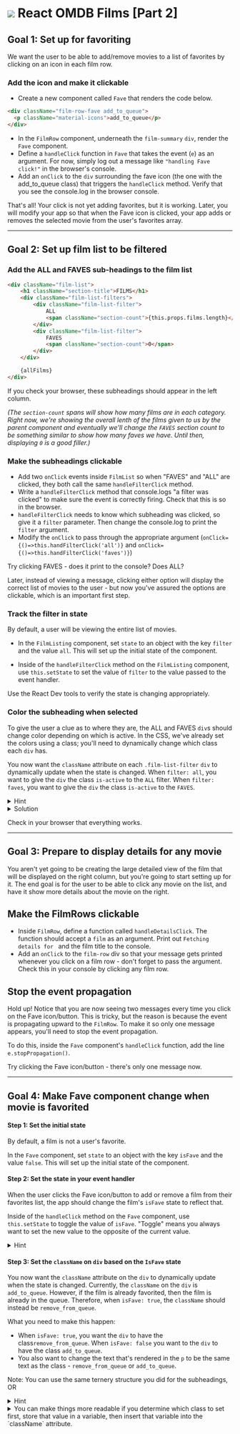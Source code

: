 # ![](https://ga-dash.s3.amazonaws.com/production/assets/logo-9f88ae6c9c3871690e33280fcf557f33.png) React OMDB Films [Part 2]

## Goal 1: Set up for favoriting

We want the user to be able to add/remove movies to a list of favorites by clicking on an icon in each film row.

### Add the icon and make it clickable

* Create a new component called `Fave` that renders the code below.
```html
<div className="film-row-fave add_to_queue">
  <p className="material-icons">add_to_queue</p>
</div>
```
* In the `FilmRow` component, underneath the `film-summary` `div`, render the `Fave` component.
* Define a `handleClick` function in `Fave` that takes the event (`e`) as an argument. For now, simply log out a message like `"handling Fave click!"` in the browser's console.
* Add an `onClick` to the `div` surrounding the fave icon (the one with the add_to_queue class) that triggers the `handleClick` method. Verify that you see the console.log in the browser console.

That's all! Your click is not yet adding favorites, but it is working. Later, you will modify your app so that when the Fave icon is clicked, your app adds or removes the selected movie from the user's favorites array.

---

## Goal 2: Set up film list to be filtered

### Add the ALL and FAVES sub-headings to the film list

```html
<div className="film-list">
    <h1 className="section-title">FILMS</h1>
    <div className="film-list-filters">
        <div className="film-list-filter">
            ALL
            <span className="section-count">{this.props.films.length}</span>
        </div>
        <div className="film-list-filter">
            FAVES
            <span className="section-count">0</span>
        </div>
    </div>

    {allFilms}
</div>
```

If you check your browser, these subheadings should appear in the left column. 

*(The `section-count` spans will show how many films are in each category. Right now, we're showing the overall lenth of the films given to us by the parent component and eventually we'll change the `FAVES` section count to be something similar to show how many faves we have. Until then, displaying `0` is a good filler.)*

### Make the subheadings clickable

* Add two `onClick` events inside `FilmList` so when "FAVES" and "ALL" are clicked, they both call the same `handleFilterClick` method.
* Write a `handleFilterClick` method that console.logs "a filter was clicked" to make sure the event is correctly firing. Check that this is so in the browser.
* `handleFilterClick` needs to know which subheading was clicked, so give it a `filter` parameter. Then change the console.log to print the `filter` argument.
*  Modify the `onClick` to pass through the appropriate argument (`onClick={()=>this.handFilterClick('all')}` and `onClick={()=>this.handFilterClick('faves')}`)

Try clicking FAVES - does it print to the console? Does ALL? 

Later, instead of viewing a message, clicking either option will display the correct list of movies to the user - but now you've assured the options are clickable, which is an important first step.


### Track the filter in state

By default, a user will be viewing the entire list of movies.

* In the `FilmListing` component, set `state` to an object with the key `filter` and the value `all`. This will set up the initial state of the component.

* Inside of the `handleFilterClick` method on the `FilmListing` component, use `this.setState` to set the value of `filter` to the value passed to the event handler.

Use the React Dev tools to verify the state is changing appropriately.

### Color the subheading when selected

To give the user a clue as to where they are, the ALL and FAVES `div`s should change color depending on which is active. In the CSS, we've already set the colors using a class; you'll need to dynamically change which class each `div` has.

You now want the `className` attribute on each `.film-list-filter` `div` to dynamically update when the state is changed. When `filter: all`, you want to give the `div` the class `is-active` to the `ALL` filter. When `filter: faves`, you want to give the `div` the class `is-active` to the `FAVES`.

<details>
  <summary>Hint</summary>
  Try using string interpolation to include a ternery statement in the <code>className</code>.
</details>

<details>
  <summary>Solution</summary>
  
  ```javascript
  return (
    <div className="film-list">
      <h1 className="section-title">FILMS</h1>
      <div className="film-list-filters">
          <div className={`film-list-filter ${this.state.filter === 'all' ? 'is-active' : ''}`} onClick={() => {
            this.handleFilterClick("all")
          }}>
            ALL
            <span className="section-count">{props.films.length}</span>
          </div>
          <div className={`film-list-filter ${this.state.filter === 'faves' ? 'is-active' : ''}`} onClick={()=>{
            this.handleFilterClick("faves")
          }}>
            FAVES
            <span className="section-count">0</span>
          </div>
      </div>
      
      {allFilms}
    </div>
  )
  ```
</details>


Check in your browser that everything works.

---

## Goal 3: Prepare to display details for any movie

You aren't yet going to be creating the large detailed view of the film that will be displayed on the right column, but you're going to start setting up for it. The end goal is for the user to be able to click any movie on the list, and have it show more details about the movie on the right.

## Make the FilmRows clickable

* Inside `FilmRow`, define a function called `handleDetailsClick`. The function should accept a `film` as an argument. Print out `Fetching details for ` and the film title to the console.
* Add an `onClick` to the `film-row` div so that your message gets printed whenever you click on a film row - don't forget to pass the argument. Check this in your console by clicking any film row.

## Stop the event propagation

Hold up! Notice that you are now seeing two messages every time you click on the Fave icon/button. This is tricky, but the reason is because the event is propagating upward to the `FilmRow`. To make it so only one message appears, you'll need to stop the event propagation.

To do this, inside the `Fave` component's `handleClick` function, add the line `e.stopPropagation()`.

Try clicking the Fave icon/button - there's only one message now.

---

## Goal 4: Make Fave component change when movie is favorited

#### Step 1: Set the initial state

By default, a film is not a user's favorite.

In the `Fave` component, set `state` to an object with the key `isFave` and the value `false`. This will set up the initial state of the component.

#### Step 2: Set the state in your event handler

When the user clicks the Fave icon/button to add or remove a film from their favorites list, the app should change the film's `isFave` state to reflect that.

Inside of the `handleClick` method on the `Fave` component, use `this.setState` to toggle the value of `isFave`. "Toggle" means you always want to set the new value to the opposite of the current value.

<details>
  <summary>Hint</summary>
    Here is one way to achieve this, but there are others!
  <code>        
      this.setState((prevState)=>{
            return {isFave: !prevState.isFave}
        })
  </code>
</details>

#### Step 3: Set the `className` on `div` based on the `IsFave` state

You now want the `className` attribute on the `div` to dynamically update when the state is changed. Currently, the `className` on the `div` is `add_to_queue`. However, if the film is already favorited, then the film is already in the queue. Therefore, when `isFave: true`, the `className` should instead be `remove_from_queue`.

What you need to make this happen:
- When `isFave: true`, you want the `div` to have the class`remove_from_queue`. When `isFave: false` you want to the `div` to have the class `add_to_queue`.
- You also want to change the text that's rendered in the `p` to be the same text as the class - `remove_from_queue` or `add_to_queue`.

Note: You can use the same ternery structure you did for the subheadings, OR 

<details>
  <summary>Hint</summary>
  <p>Refer to the ternery you used for the subheadings!</p>
</details>
<details>
  <summary> You can make things more readable if you determine which class to set first, store that value in a variable, then insert that variable into the `className` attribute.</summary>
    <p>Put the following code above the render method, then use string interpolation to add the value of <code>action</code> to the className attribute.</p>
  <code>
        const action = this.state.isFave?'remove_from_queue':'add_to_queue'
  </code>
</details>
